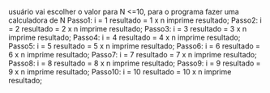 usuário vai escolher o valor para N <=10, para o programa fazer uma calculadora de N	 Passo1: i = 1 resultado = 1 x n imprime resultado; Passo2: i = 2 resultado = 2 x n imprime resultado; Passo3: i = 3 resultado = 3 x n imprime resultado; Passo4: i = 4 resultado = 4 x n imprime resultado; Passo5: i = 5 resultado = 5 x n imprime resultado; Passo6: i = 6 resultado = 6 x n imprime resultado; Passo7: i = 7 resultado = 7 x n imprime resultado; Passo8: i = 8 resultado = 8 x n imprime resultado; Passo9: i = 9 resultado = 9 x n imprime resultado; Passo10: i = 10 resultado = 10 x n imprime resultado;
    
